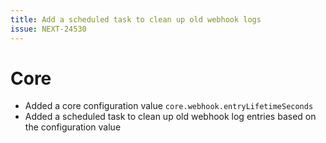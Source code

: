 ```yaml
---
title: Add a scheduled task to clean up old webhook logs
issue: NEXT-24530
---
```

# Core
* Added a core configuration value `core.webhook.entryLifetimeSeconds`
* Added a scheduled task to clean up old webhook log entries based on the configuration value 
